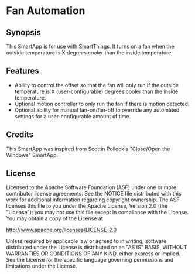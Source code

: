 # Fan Automation

## Synopsis
This SmartApp is for use with SmartThings.   It turns on a fan when the outside temperature is X degrees cooler than the inside temperature.

## Features
* Ability to control the offset so that the fan will only run if the outside temperature is X (user-configurable) degrees cooler than the inside temperature.
* Optional motion controller to only run the fan if there is motion detected.
* Optional ability for manual fan-on/fan-off to override any automated settings for a user-configurable amount of time.

## Credits
This SmartApp was inspired from Scottin Pollock's "Close/Open the Windows" SmartApp.


## License
Licensed to the Apache Software Foundation (ASF) under one
or more contributor license agreements. See the NOTICE file
distributed with this work for additional information
regarding copyright ownership. The ASF licenses this file
to you under the Apache License, Version 2.0 (the
"License"); you may not use this file except in compliance
with the License. You may obtain a copy of the License at

  http://www.apache.org/licenses/LICENSE-2.0

Unless required by applicable law or agreed to in writing,
software distributed under the License is distributed on an
"AS IS" BASIS, WITHOUT WARRANTIES OR CONDITIONS OF ANY
KIND, either express or implied. See the License for the
specific language governing permissions and limitations
under the License.
